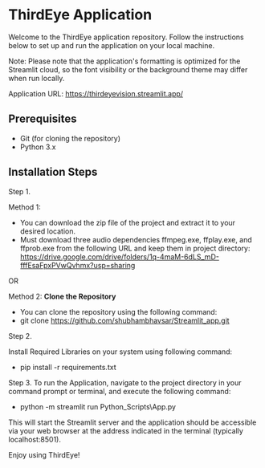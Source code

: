 # ThirdEye Application

Welcome to the ThirdEye application repository. Follow the instructions below to set up and run the application on your local machine.

Note: Please note that the application's formatting is optimized for the Streamlit cloud, so the font visibility or the background theme may differ when run locally.

Application URL: https://thirdeyevision.streamlit.app/

## Prerequisites

- Git (for cloning the repository)
- Python 3.x

## Installation Steps

Step 1. 

Method 1: 
- You can download the zip file of the project and extract it to your desired location.
- Must download three audio dependencies ffmpeg.exe, ffplay.exe, and ffprob.exe from the following URL and keep them in project directory:
https://drive.google.com/drive/folders/1q-4maM-6dLS_mD-fffEsaFpxPVwQvhmx?usp=sharing

OR

Method 2: **Clone the Repository**
- You can clone the repository using the following command:
- git clone https://github.com/shubhambhavsar/Streamlit_app.git


Step 2. 

Install Required Libraries on your system using following command:

- pip install -r requirements.txt

Step 3. To run the Application, navigate to the project directory in your command prompt or terminal, and execute the following command:
- python -m streamlit run Python_Scripts\App.py

This will start the Streamlit server and the application should be accessible via your web browser at the address indicated in the terminal (typically localhost:8501).


Enjoy using ThirdEye!
